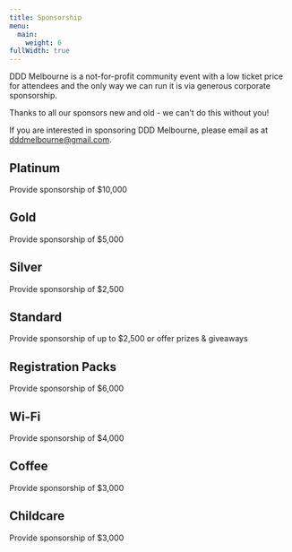 ```yaml
---
title: Sponsorship
menu:
  main:
    weight: 6
fullWidth: true
---
```

DDD Melbourne is a not-for-profit community event with a low ticket price for attendees and the only way we can run it is via generous corporate sponsorship. 

Thanks to all our sponsors new and old - we can't do this without you!

If you are interested in sponsoring DDD Melbourne, please email as at [dddmelbourne@gmail.com](mailto:dddmelbourne@gmail.com).   

<div class="sponsor equal-heights">
  <div class="col">
    <h2>Platinum</h2>
    <p>Provide sponsorship of $10,000</p>
  </div>
  <div class="col">
    <h2>Gold</h2>
    <p>Provide sponsorship of $5,000</p>
  </div>
  <div class="col">
    <h2>Silver</h2>
    <p>Provide sponsorship of $2,500</p>
  </div>
  <div class="col">
    <h2>Standard</h2>
    <p>Provide sponsorship of up to $2,500 or offer prizes & giveaways</p>
  </div>
</div>
<div class="sponsor equal-heights">
  <div class="col">
    <h2>Registration Packs</h2>
    <p>Provide sponsorship of $6,000</p>
  </div>
  <div class="col">
    <h2>Wi-Fi</h2>
    <p>Provide sponsorship of $4,000</p>
  </div>
  <div class="col">
    <h2>Coffee</h2>
    <p>Provide sponsorship of $3,000</p>
  </div>
  <div class="col">
    <h2>Childcare</h2>
    <p>Provide sponsorship of $3,000</p>
  </div>
</div>